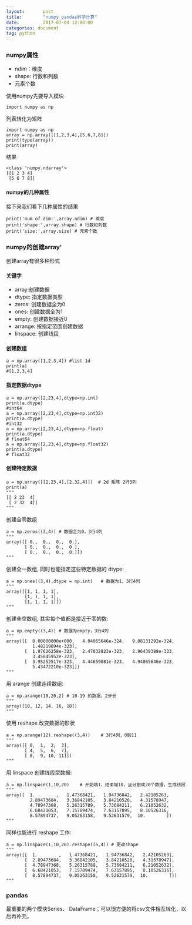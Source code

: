 ```yaml
---
layout:       post
title:        "numpy pandas科学计算"
date:         2017-07-04 12:00:00
categories: document
tag: python
---
```

### numpy属性
+ ndim：维度
+ shape: 行数和列数
+ 元素个数

使用numpy先要导入模块
```
import numpy as np
```
列表转化为矩阵
```
import numpy as np
array = np.array([[1,2,3,4],[5,6,7,8]])
print(type(array))
print(array)
```
结果
```
<class 'numpy.ndarray'>
[[1 2 3 4]
 [5 6 7 8]]
```

#### numpy的几种属性
接下来我们看下几种属性的结果
```
print('num of dim:',array.ndim) # 维度
print('shape:',array.shape) # 行数和列数
print('size:',array.size) # 元素个数
```

### numpy的创建array'
创建array有很多种形式
#### 关键字
+ array:创建数据
+ dtype: 指定数据类型
+ zeros: 创建数据全为0
+ ones: 创建数据全为1
+ empty: 创建数据接近0
+ arrange: 按指定范围创建数据
+ linspace: 创建线段

#### 创建数组
```
a = np.array([1,2,3,4]) #list 1d
print(a)
#[1,2,3,4]
```
#### 指定数据dtype
```
a = np.array([2,23,4],dtype=np.int)
print(a.dtype)
#int64
a = np.array([2,23,4],dtype=np.int32)
print(a.dtype)
#int32
a = np.array([2,23,4],dtype=np.float)
print(a.dtype)
# float64
a = np.array([2,23,4],dtype=np.float32)
print(a.dtype)
# float32
```
#### 创建特定数据
```
a = np.array([[2,23,4],[2,32,4]])  # 2d 矩阵 2行3列
print(a)
"""
[[ 2 23  4]
 [ 2 32  4]]
"""
```
创建全零数组
```
a = np.zeros((3,4)) # 数据全为0，3行4列
"""
array([[ 0.,  0.,  0.,  0.],
       [ 0.,  0.,  0.,  0.],
       [ 0.,  0.,  0.,  0.]])
"""
```
创建全一数组, 同时也能指定这些特定数据的 dtype:
```
a = np.ones((3,4),dtype = np.int)   # 数据为1，3行4列
"""
array([[1, 1, 1, 1],
       [1, 1, 1, 1],
       [1, 1, 1, 1]])
"""
```
创建全空数组, 其实每个值都是接近于零的数:
```
a = np.empty((3,4)) # 数据为empty，3行4列
"""
array([[  0.00000000e+000,   4.94065646e-324,   9.88131292e-324,
          1.48219694e-323],
       [  1.97626258e-323,   2.47032823e-323,   2.96439388e-323,
          3.45845952e-323],
       [  3.95252517e-323,   4.44659081e-323,   4.94065646e-323,
          5.43472210e-323]])
"""
```
用 arange 创建连续数组:
```
a = np.arange(10,20,2) # 10-19 的数据，2步长
"""
array([10, 12, 14, 16, 18])
"""
```
使用 reshape 改变数据的形状
```
a = np.arange(12).reshape((3,4))    # 3行4列，0到11
"""
array([[ 0,  1,  2,  3],
       [ 4,  5,  6,  7],
       [ 8,  9, 10, 11]])
"""
```
用 linspace 创建线段型数据:
```
a = np.linspace(1,10,20)    # 开始端1，结束端10，且分割成20个数据，生成线段
"""
array([  1.        ,   1.47368421,   1.94736842,   2.42105263,
         2.89473684,   3.36842105,   3.84210526,   4.31578947,
         4.78947368,   5.26315789,   5.73684211,   6.21052632,
         6.68421053,   7.15789474,   7.63157895,   8.10526316,
         8.57894737,   9.05263158,   9.52631579,  10.        ])
"""
```
同样也能进行 reshape 工作:
```
a = np.linspace(1,10,20).reshape((5,4)) # 更改shape
"""
array([[  1.        ,   1.47368421,   1.94736842,   2.42105263],
       [  2.89473684,   3.36842105,   3.84210526,   4.31578947],
       [  4.78947368,   5.26315789,   5.73684211,   6.21052632],
       [  6.68421053,   7.15789474,   7.63157895,   8.10526316],
       [  8.57894737,   9.05263158,   9.52631579,  10.        ]])
"""
```

### pandas
最重要的两个模块Series、 DataFrame；可以很方便的将csv文件相互转化，以后再补充。
